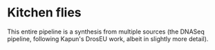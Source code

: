 # Kitchen flies

This entire pipeline is a synthesis from multiple sources (the DNASeq pipeline, following Kapun's DrosEU work, albeit in slightly more detail). 
